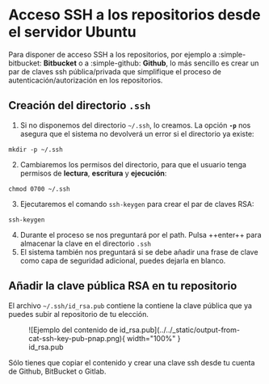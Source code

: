 # Acceso SSH a los repositorios desde el servidor Ubuntu

Para disponer de acceso SSH a los repositorios, por ejemplo a :simple-bitbucket: **Bitbucket** o a :simple-github: **Github**, lo más sencillo es crear un par de claves ssh pública/privada que simplifique el proceso de autenticación/autorización en los repositorios.

## Creación del directorio ``.ssh``

1. Si no disponemos del directorio ``~/.ssh``, lo creamos. La opción **``-p``** nos asegura que el sistema no devolverá un error si el directorio ya existe:

``` shell
mkdir -p ~/.ssh
```

2. Cambiaremos los permisos del directorio, para que el usuario tenga permisos de **lectura**, **escritura** y **ejecución**:

``` shell
chmod 0700 ~/.ssh
```

3. Ejecutaremos el comando ``ssh-keygen`` para crear el par de claves RSA:

``` shell
ssh-keygen
```

4. Durante el proceso se nos preguntará por el path. Pulsa ++enter++ para almacenar la clave en el directorio ``.ssh``
5. El sistema también nos preguntará si se debe añadir una frase de clave como capa de seguridad adicional, puedes dejarla en blanco.

## Añadir la clave pública RSA en tu repositorio

El archivo ``~/.ssh/id_rsa.pub`` contiene la contiene la clave pública que ya puedes subir al repositorio de tu elección.

<figure markdown>
  ![Ejemplo del contenido de id_rsa.pub](../../_static/output-from-cat-ssh-key-pub-pnap.png){ width="100%" }
  <figcaption>id_rsa.pub</figcaption>
</figure>

Sólo tienes que copiar el contenido y crear una clave ssh desde tu cuenta de Github, BitBucket o Gitlab.


